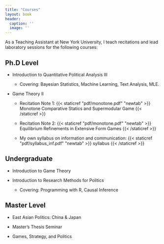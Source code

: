 ```yaml
---
title: "Courses"
layout: book
header:
  caption: ''
  image: ''
---
```


As a Teaching Assistant at New York University, I teach recitations and lead laboratory sessions for the following courses:

## Ph.D Level

- Introduction to Quantitative Political Analysis III

  - Covering: Bayesian Statistics,  Machine Learning, Text Analysis, MLE.
  
- Game Theory II 

  - Recitation Note 1:  {{< staticref "pdf/monotone.pdf" "newtab" >}} Monotone Comparative Statics and Supermodular Game {{< /staticref >}}

  - Recitation Note 2: {{< staticref "pdf/monotone.pdf" "newtab" >}} Equilibrium Refinements in Extensive Form Games {{< /staticref >}}
  
  - My own syllabus on information and communication: {{< staticref "pdf/syllabus_inf.pdf" "newtab" >}} syllabus {{< /staticref >}}

 

## Undergraduate

- Introduction to Game Theory

- Introduction to Research Methods for Politics

  - Covering: Programming with R, Causal Inference

## Master Level

- East Asian Politics: China & Japan

- Master’s Thesis Seminar

- Games, Strategy, and Politics